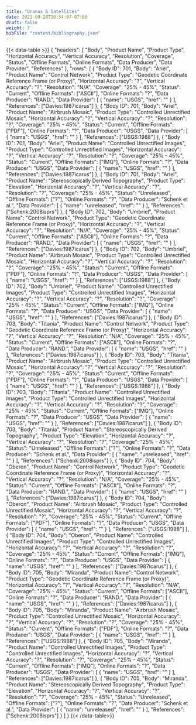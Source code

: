 ```yaml
---
title: "Uranus & Satellites"
date: 2021-09-28T10:54:07-07:00
draft: false
weight: 7
bibFile: "content/bibliography.json"
---
```


{{< data-table >}}
{
    "headers": [
        "Body",
        "Product Name",
        "Product Type",
        "Horizontal Accuracy",
        "Vertical Accuracy",
        "Resolution",
        "Coverage",
        "Status",
        "Offline Formats",
        "Online Formats",
        "Data Producer",
        "Data Provider",
        "References"
    ],
    "rows": [
    {
      "Body ID": 701,
      "Body": "Ariel",
      "Product Name": "Control Network",
      "Product Type": "Geodetic Coordinate Reference Frame (or Proxy)",
      "Horizontal Accuracy": "?",
      "Vertical Accuracy": "?",
      "Resolution": "N/A",
      "Coverage": "25% - 45%",
      "Status": "Current",
      "Offline Formats": ["ASCII"],
      "Online Formats": "?",
      "Data Producer": "RAND.",
      "Data Provider": [
        {
            "name": "USGS",
            "href": ""
        }
    ],
      "References": ["Davies:1987icarus"]
    },
    {
      "Body ID": 701,
      "Body": "Ariel",
      "Product Name": "Airbrush Mosaic",
      "Product Type": "Controlled Unrectified Mosaic",
      "Horizontal Accuracy": "?",
      "Vertical Accuracy": "?",
      "Resolution": "?",
      "Coverage": "25% - 45%",
      "Status": "Current",
      "Offline Formats": ["PDF"],
      "Online Formats": "?",
      "Data Producer": "USGS",
      "Data Provider": [
        {
            "name": "USGS",
            "href": ""
        }
    ],
      "References": ["USGS:1988"]
    },
    {
      "Body ID": 701,
      "Body": "Ariel",
      "Product Name": "Controlled Unrectified Images",
      "Product Type": "Controlled Unrectified Images",
      "Horizontal Accuracy": "?",
      "Vertical Accuracy": "?",
      "Resolution": "?",
      "Coverage": "25% - 45%",
      "Status": "Current",
      "Offline Formats": ["IMQ"],
      "Online Formats": "?",
      "Data Producer": "USGS",
      "Data Provider": [
        {
            "name": "USGS",
            "href": ""
        }
    ],
      "References": ["Davies:1987icarus"]
    },
    {
      "Body ID": 701,
      "Body": "Ariel",
      "Product Name": "Stereoscopically Derived Topography",
      "Product Type": "Elevation",
      "Horizontal Accuracy": "?",
      "Vertical Accuracy": "?",
      "Resolution": "?",
      "Coverage": "25% - 45%",
      "Status": "Unreleased",
      "Offline Formats": ["?"],
      "Online Formats": "?",
      "Data Producer": "Schenk et al.",
      "Data Provider": [
        {
            "name": "unreleased",
            "href": ""
        }
    ],
      "References": ["Schenk:2008isprs"]
    },
    {
      "Body ID": 702,
      "Body": "Umbriel",
      "Product Name": "Control Network",
      "Product Type": "Geodetic Coordinate Reference Frame (or Proxy)",
      "Horizontal Accuracy": "?",
      "Vertical Accuracy": "?",
      "Resolution": "N/A",
      "Coverage": "25% - 45%",
      "Status": "Current",
      "Offline Formats": ["ASCII"],
      "Online Formats": "?",
      "Data Producer": "RAND.",
      "Data Provider": [
        {
            "name": "USGS",
            "href": ""
        }
    ],
      "References": ["Davies:1987icarus"]
    },
    {
      "Body ID": 702,
      "Body": "Umbriel",
      "Product Name": "Airbrush Mosaic",
      "Product Type": "Controlled Unrectified Mosaic",
      "Horizontal Accuracy": "?",
      "Vertical Accuracy": "?",
      "Resolution": "?",
      "Coverage": "25% - 45%",
      "Status": "Current",
      "Offline Formats": ["PDF"],
      "Online Formats": "?",
      "Data Producer": "USGS",
      "Data Provider": [
        {
            "name": "USGS",
            "href": ""
        }
    ],
      "References": ["USGS:1988"]
    },
    {
      "Body ID": 702,
      "Body": "Umbriel",
      "Product Name": "Controlled Unrectified Images",
      "Product Type": "Controlled Unrectified Images",
      "Horizontal Accuracy": "?",
      "Vertical Accuracy": "?",
      "Resolution": "?",
      "Coverage": "25% - 45%",
      "Status": "Current",
      "Offline Formats": ["IMQ"],
      "Online Formats": "?",
      "Data Producer": "USGS",
      "Data Provider": [
        {
            "name": "USGS",
            "href": ""
        }
    ],
      "References": ["Davies:1987icarus"]
    },
    {
      "Body ID": 703,
      "Body": "Titania",
      "Product Name": "Control Network",
      "Product Type": "Geodetic Coordinate Reference Frame (or Proxy)",
      "Horizontal Accuracy": "?",
      "Vertical Accuracy": "?",
      "Resolution": "N/A",
      "Coverage": "25% - 45%",
      "Status": "Current",
      "Offline Formats": ["ASCII"],
      "Online Formats": "?",
      "Data Producer": "RAND.",
      "Data Provider": [
        {
            "name": "USGS",
            "href": ""
        }
    ],
      "References": ["Davies:1987icarus"]
    },
    {
      "Body ID": 703,
      "Body": "Titania",
      "Product Name": "Airbrush Mosaic",
      "Product Type": "Controlled Unrectified Mosaic",
      "Horizontal Accuracy": "?",
      "Vertical Accuracy": "?",
      "Resolution": "?",
      "Coverage": "25% - 45%",
      "Status": "Current",
      "Offline Formats": ["PDF"],
      "Online Formats": "?",
      "Data Producer": "USGS",
      "Data Provider": [
        {
            "name": "USGS",
            "href": ""
        }
    ],
      "References": ["USGS:1988"]
    },
    {
      "Body ID": 703,
      "Body": "Titania",
      "Product Name": "Controlled Unrectified Images",
      "Product Type": "Controlled Unrectified Images",
      "Horizontal Accuracy": "?",
      "Vertical Accuracy": "?",
      "Resolution": "?",
      "Coverage": "25% - 45%",
      "Status": "Current",
      "Offline Formats": ["IMQ"],
      "Online Formats": "?",
      "Data Producer": "USGS",
      "Data Provider": [
        {
            "name": "USGS",
            "href": ""
        }
    ],
      "References": ["Davies:1987icarus"]
    },
    {
      "Body ID": 703,
      "Body": "Titania",
      "Product Name": "Stereoscopically Derived Topography",
      "Product Type": "Elevation",
      "Horizontal Accuracy": "?",
      "Vertical Accuracy": "?",
      "Resolution": "?",
      "Coverage": "25% - 45%",
      "Status": "Unreleased",
      "Offline Formats": ["?"],
      "Online Formats": "?",
      "Data Producer": "Schenk et al.",
      "Data Provider": [
        {
            "name": "unreleased",
            "href": ""
        }
    ],
      "References": ["Schenk:2008isprs"]
    },
    {
      "Body ID": 704,
      "Body": "Oberon",
      "Product Name": "Control Network",
      "Product Type": "Geodetic Coordinate Reference Frame (or Proxy)",
      "Horizontal Accuracy": "?",
      "Vertical Accuracy": "?",
      "Resolution": "N/A",
      "Coverage": "25% - 45%",
      "Status": "Current",
      "Offline Formats": ["ASCII"],
      "Online Formats": "?",
      "Data Producer": "RAND.",
      "Data Provider": [
        {
            "name": "USGS",
            "href": ""
        }
    ],
      "References": ["Davies:1987icarus"]
    },
    {
      "Body ID": 704,
      "Body": "Oberon",
      "Product Name": "Airbrush Mosaic",
      "Product Type": "Controlled Unrectified Mosaic",
      "Horizontal Accuracy": "?",
      "Vertical Accuracy": "?",
      "Resolution": "?",
      "Coverage": "25% - 45%",
      "Status": "Current",
      "Offline Formats": ["PDF"],
      "Online Formats": "?",
      "Data Producer": "USGS",
      "Data Provider": [
        {
            "name": "USGS",
            "href": ""
        }
    ],
      "References": ["USGS:1988"]
    },
    {
      "Body ID": 704,
      "Body": "Oberon",
      "Product Name": "Controlled Unrectified Images",
      "Product Type": "Controlled Unrectified Images",
      "Horizontal Accuracy": "?",
      "Vertical Accuracy": "?",
      "Resolution": "?",
      "Coverage": "25% - 45%",
      "Status": "Current",
      "Offline Formats": ["IMQ"],
      "Online Formats": "?",
      "Data Producer": "USGS",
      "Data Provider": [
        {
            "name": "USGS",
            "href": ""
        }
    ],
      "References": ["Davies:1987icarus"]
    },
    {
      "Body ID": 705,
      "Body": "Miranda",
      "Product Name": "Control Network",
      "Product Type": "Geodetic Coordinate Reference Frame (or Proxy)",
      "Horizontal Accuracy": "?",
      "Vertical Accuracy": "?",
      "Resolution": "N/A",
      "Coverage": "25% - 45%",
      "Status": "Current",
      "Offline Formats": ["ASCII"],
      "Online Formats": "?",
      "Data Producer": "RAND.",
      "Data Provider": [
        {
            "name": "USGS",
            "href": ""
        }
    ],
      "References": ["Davies:1987icarus"]
    },
    {
      "Body ID": 705,
      "Body": "Miranda",
      "Product Name": "Airbrush Mosaic",
      "Product Type": "Controlled Unrectified Mosaic",
      "Horizontal Accuracy": "?",
      "Vertical Accuracy": "?",
      "Resolution": "?",
      "Coverage": "25% - 45%",
      "Status": "Current",
      "Offline Formats": ["PDF"],
      "Online Formats": "?",
      "Data Producer": "USGS",
      "Data Provider": [
        {
            "name": "USGS",
            "href": ""
        }
    ],
      "References": ["USGS:1988"]
    },
    {
      "Body ID": 705,
      "Body": "Miranda",
      "Product Name": "Controlled Unrectified Images",
      "Product Type": "Controlled Unrectified Images",
      "Horizontal Accuracy": "?",
      "Vertical Accuracy": "?",
      "Resolution": "?",
      "Coverage": "25% - 45%",
      "Status": "Current",
      "Offline Formats": ["IMQ"],
      "Online Formats": "?",
      "Data Producer": "USGS",
      "Data Provider": [
        {
            "name": "USGS",
            "href": ""
        }
    ],
      "References": ["Davies:1987icarus"]
    },
    {
      "Body ID": 705,
      "Body": "Miranda",
      "Product Name": "Stereoscopically Derived Topography",
      "Product Type": "Elevation",
      "Horizontal Accuracy": "?",
      "Vertical Accuracy": "?",
      "Resolution": "?",
      "Coverage": "25% - 45%",
      "Status": "Unreleased",
      "Offline Formats": ["?"],
      "Online Formats": "?",
      "Data Producer": "Schenk et al.",
      "Data Provider": [
        {
            "name": "unreleased",
            "href": ""
        }
    ],
      "References": ["Schenk:2008isprs"]
    }
  ]
}
{{< /data-table>}}
